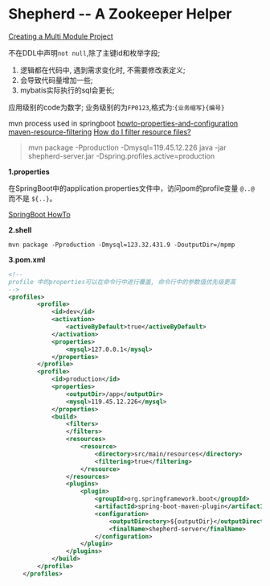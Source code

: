 # Shepherd -- A Zookeeper Helper

[Creating a Multi Module Project](https://spring.io/guides/gs/multi-module)

不在DDL中声明`not null`,除了主键id和枚举字段;
1. 逻辑都在代码中, 遇到需求变化时, 不需要修改表定义;
2. 会导致代码量增加一些;
3. mybatis实际执行的sql会更长;

应用级别的code为数字;
业务级别的为`FP0123`,格式为:`{业务缩写}{编号}`

mvn process used in springboot
[howto-properties-and-configuration](
https://docs.spring.io/spring-boot/docs/current/reference/html/howto.html#howto-properties-and-configuration)
[maven-resource-filtering](
https://stackoverflow.com/questions/36501017/maven-resource-filtering-not-working-because-of-spring-boot-dependency)
[How do I filter resource files?](
https://maven.apache.org/guides/getting-started/index.html#how-do-i-filter-resource-files)

> mvn package -Pproduction -Dmysql=119.45.12.226
> java -jar shepherd-server.jar -Dspring.profiles.active=production


**1.properties**

在SpringBoot中的application.properties文件中，访问pom的profile变量 `@..@` 而不是 `${..}`。

[SpringBoot HowTo](https://docs.spring.io/spring-boot/docs/current/reference/html/howto.html#howto-properties-and-configuration)

**2.shell**

```shell
mvn package -Pproduction -Dmysql=123.32.431.9 -DoutputDir=/mpmp
```

**3.pom.xml**

```xml
<!--
profile 中的properties可以在命令行中进行覆盖, 命令行中的参数值优先级更高
-->
<profiles>
        <profile>
            <id>dev</id>
            <activation>
                <activeByDefault>true</activeByDefault>
            </activation>
            <properties>
                <mysql>127.0.0.1</mysql>
            </properties>
        </profile>
        <profile>
            <id>production</id>
            <properties>
                <outputDir>/app</outputDir>
                <mysql>119.45.12.226</mysql>
            </properties>
            <build>
                <filters>
                </filters>
                <resources>
                    <resource>
                        <directory>src/main/resources</directory>
                        <filtering>true</filtering>
                    </resource>
                </resources>
                <plugins>
                    <plugin>
                        <groupId>org.springframework.boot</groupId>
                        <artifactId>spring-boot-maven-plugin</artifactId>
                        <configuration>
                            <outputDirectory>${outputDir}</outputDirectory>
                            <finalName>shepherd-server</finalName>
                        </configuration>
                    </plugin>
                </plugins>
            </build>
        </profile>
    </profiles>
```

